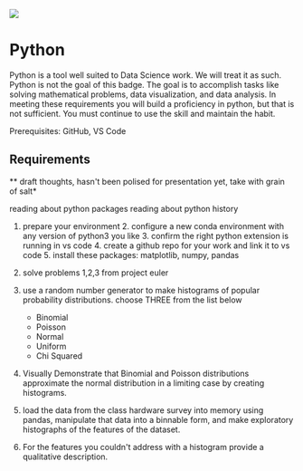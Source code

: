 ![](https://github.com/UVADS/orientation-technical/blob/main/content/images/python-badge.png)

# Python

Python is a tool well suited to Data Science work. We will treat it as such. Python is not the goal of this badge. The goal is to accomplish tasks like solving mathematical problems, data visualization, and data analysis. In meeting these requirements you will build a proficiency in python, but that is not sufficient. You must continue to use the skill and maintain the habit.

Prerequisites: GitHub, VS Code

## Requirements

** draft thoughts, hasn't been polised for presentation yet, take with grain of salt*

reading about python packages
reading about python history


1. prepare your environment
    2. configure a new conda environment with any version of python3 you like
    3. confirm the right python extension is running in vs code
    4. create a github repo for your work and link it to vs code
    5. install these packages: matplotlib, numpy, pandas

2. solve problems 1,2,3 from project euler

3. use a random number generator to make histograms of popular probability distributions. choose THREE from the list below
    * Binomial
    * Poisson
    * Normal
    * Uniform
    * Chi Squared

4. Visually Demonstrate that Binomial and Poisson distributions approximate the normal distribution in a limiting case by creating histograms.

5. load the data from the class hardware survey into memory using pandas, manipulate that data into a binnable form, and make exploratory histographs of the features of the dataset.

6. For the features you couldn't address with a histogram provide a qualitative description.






